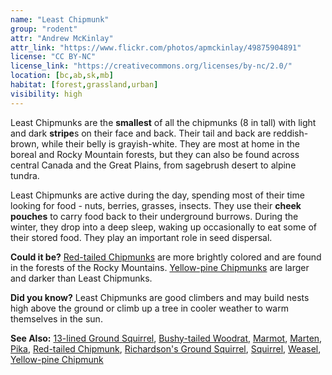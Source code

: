 ```yaml
---
name: "Least Chipmunk"
group: "rodent"
attr: "Andrew McKinlay"
attr_link: "https://www.flickr.com/photos/apmckinlay/49875904891"
license: "CC BY-NC"
license_link: "https://creativecommons.org/licenses/by-nc/2.0/"
location: [bc,ab,sk,mb]
habitat: [forest,grassland,urban]
visibility: high
---
```

Least Chipmunks are the **smallest** of all the chipmunks (8 in tall) with light and dark **stripe**s on their face and back. Their tail and back are reddish-brown, while their belly is grayish-white. They are most at home in the boreal and Rocky Mountain forests, but they can also be found across central Canada and the Great Plains, from sagebrush desert to alpine tundra.

Least Chipmunks are active during the day, spending most of their time looking for food - nuts, berries, grasses, insects. They use their **cheek pouches** to carry food back to their underground burrows. During the winter, they drop into a deep sleep, waking up occasionally to eat some of their stored food. They play an important role in seed dispersal.

**Could it be?** [Red-tailed Chipmunks](/animals/retchip/) are more brightly colored and are found in the forests of the Rocky Mountains. [Yellow-pine Chipmunks](/animals/yelpchip/) are larger and darker than Least Chipmunks.

**Did you know?** Least Chipmunks are good climbers and may build nests high above the ground or climb up a tree in cooler weather to warm themselves in the sun.

<!-- generated, do not edit -->
**See Also:**
[13-lined Ground Squirrel](/animals/13linegs/),
[Bushy-tailed Woodrat](/animals/buwrat/),
[Marmot](/animals/marmot/),
[Marten](/animals/marten/),
[Pika](/animals/pika/),
[Red-tailed Chipmunk](/animals/retchip/),
[Richardson's Ground Squirrel](/animals/richgs/),
[Squirrel](/animals/squirrel/),
[Weasel](/animals/weasel/),
[Yellow-pine Chipmunk](/animals/yelpchip/)
